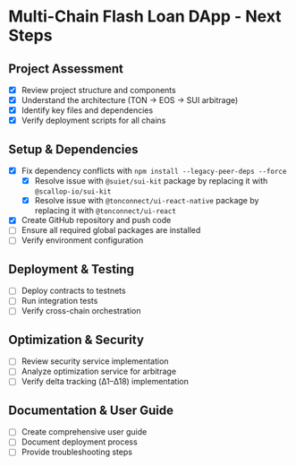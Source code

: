 # Multi-Chain Flash Loan DApp - Next Steps

## Project Assessment
- [x] Review project structure and components
- [x] Understand the architecture (TON → EOS → SUI arbitrage)
- [x] Identify key files and dependencies
- [x] Verify deployment scripts for all chains

## Setup & Dependencies
- [x] Fix dependency conflicts with `npm install --legacy-peer-deps --force`
  - [x] Resolve issue with `@suiet/sui-kit` package by replacing it with `@scallop-io/sui-kit`
  - [x] Resolve issue with `@tonconnect/ui-react-native` package by replacing it with `@tonconnect/ui-react`
- [x] Create GitHub repository and push code
- [ ] Ensure all required global packages are installed
- [ ] Verify environment configuration

## Deployment & Testing
- [ ] Deploy contracts to testnets
- [ ] Run integration tests
- [ ] Verify cross-chain orchestration

## Optimization & Security
- [ ] Review security service implementation
- [ ] Analyze optimization service for arbitrage
- [ ] Verify delta tracking (Δ1–Δ18) implementation

## Documentation & User Guide
- [ ] Create comprehensive user guide
- [ ] Document deployment process
- [ ] Provide troubleshooting steps